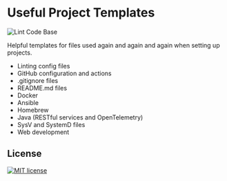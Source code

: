# Useful Project Templates

![Lint Code Base]

Helpful templates for files used again and again and again when setting up
projects.

- Linting config files
- GitHub configuration and actions
- .gitignore files
- README.md files
- Docker
- Ansible
- Homebrew
- Java (RESTful services and OpenTelemetry)
- SysV and SystemD files
- Web development

## License

[![MIT license]](https://lbesson.mit-license.org/)

[lint code base]:
  https://github.com/sleighzy/random-project-templates/workflows/Lint%20Code%20Base/badge.svg
[mit license]: https://img.shields.io/badge/License-MIT-blue.svg
